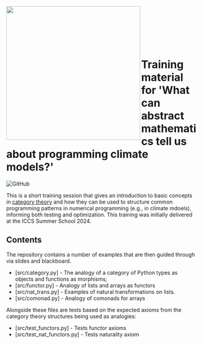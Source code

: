 <img src="https://iccs.cam.ac.uk/sites/iccs.cam.ac.uk/files/logo2_1.png"  width="355" align="left">

<br><br><br><br><br>

# Training material for 'What can abstract mathematics tell us about programming climate models?'

![GitHub](https://img.shields.io/github/license/Cambridge-ICCS/training-cats-for-programming)

This is a short training session that gives an introduction
to basic concepts in [category theory](https://en.wikipedia.org/wiki/Category_theory) and how they can be used to structure common
programming patterns in numerical programming (e.g., in climate
mdoels), informing both testing and optimization. This training
was initially delivered at the ICCS Summer School 2024.

## Contents

The repository contains a number of examples that are then guided through via slides and blackboard.

- [src/category.py] - The analogy of a category of Python types as objects and functions as morphisms;
- [src/functor.py] - Analogy of lists and arrays as functors
- [src/nat_trans.py] - Examples of natural transformations on lists.
- [src/comonad.py] - Analogy of comonads for arrays

Alongside these files are tests based on the expected axioms
from the category theory structures being used as analogies:

- [src/test_functors.py] - Tests functor axioms
- [src/test_nat_functors.py] - Tests naturality axiom

